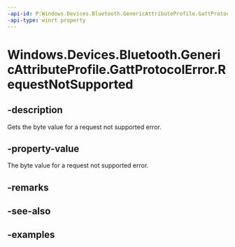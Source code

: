 ```yaml
---
-api-id: P:Windows.Devices.Bluetooth.GenericAttributeProfile.GattProtocolError.RequestNotSupported
-api-type: winrt property
---
```


<!-- Property syntax.
public byte RequestNotSupported { get; }
-->

# Windows.Devices.Bluetooth.GenericAttributeProfile.GattProtocolError.RequestNotSupported

## -description
Gets the byte value for a request not supported error.

## -property-value
The byte value for a request not supported error.

## -remarks

## -see-also

## -examples

